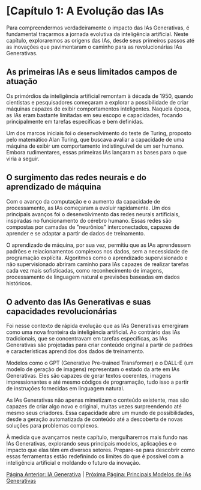 # [Capítulo 1: A Evolução das IAs

Para compreendermos verdadeiramente o impacto das IAs Generativas, é fundamental traçarmos a jornada evolutiva da inteligência artificial. Neste capítulo, exploraremos as origens das IAs, desde seus primeiros passos até as inovações que pavimentaram o caminho para as revolucionárias IAs Generativas.

## As primeiras IAs e seus limitados campos de atuação

Os primórdios da inteligência artificial remontam à década de 1950, quando cientistas e pesquisadores começaram a explorar a possibilidade de criar máquinas capazes de exibir comportamentos inteligentes. Naquela época, as IAs eram bastante limitadas em seu escopo e capacidades, focando principalmente em tarefas específicas e bem definidas.

Um dos marcos iniciais foi o desenvolvimento do teste de Turing, proposto pelo matemático Alan Turing, que buscava avaliar a capacidade de uma máquina de exibir um comportamento indistinguível de um ser humano. Embora rudimentares, essas primeiras IAs lançaram as bases para o que viria a seguir.

## O surgimento das redes neurais e do aprendizado de máquina

Com o avanço da computação e o aumento da capacidade de processamento, as IAs começaram a evoluir rapidamente. Um dos principais avanços foi o desenvolvimento das redes neurais artificiais, inspiradas no funcionamento do cérebro humano. Essas redes são compostas por camadas de "neurônios" interconectados, capazes de aprender e se adaptar a partir de dados de treinamento.

O aprendizado de máquina, por sua vez, permitiu que as IAs aprendessem padrões e relacionamentos complexos nos dados, sem a necessidade de programação explícita. Algoritmos como o aprendizado supervisionado e não supervisionado abriram caminho para IAs capazes de realizar tarefas cada vez mais sofisticadas, como reconhecimento de imagens, processamento de linguagem natural e previsões baseadas em dados históricos.

## O advento das IAs Generativas e suas capacidades revolucionárias

Foi nesse contexto de rápida evolução que as IAs Generativas emergiram como uma nova fronteira da inteligência artificial. Ao contrário das IAs tradicionais, que se concentravam em tarefas específicas, as IAs Generativas são projetadas para criar conteúdo original a partir de padrões e características aprendidos dos dados de treinamento.

Modelos como o GPT (Generative Pre-trained Transformer) e o DALL-E (um modelo de geração de imagens) representam o estado da arte em IAs Generativas. Eles são capazes de gerar textos coerentes, imagens impressionantes e até mesmo códigos de programação, tudo isso a partir de instruções fornecidas em linguagem natural.

As IAs Generativas não apenas mimetizam o conteúdo existente, mas são capazes de criar algo novo e original, muitas vezes surpreendendo até mesmo seus criadores. Essa capacidade abre um mundo de possibilidades, desde a geração automatizada de conteúdo até a descoberta de novas soluções para problemas complexos.

À medida que avançamos neste capítulo, mergulharemos mais fundo nas IAs Generativas, explorando seus principais modelos, aplicações e o impacto que elas têm em diversos setores. Prepare-se para descobrir como essas ferramentas estão redefinindo os limites do que é possível com a inteligência artificial e moldando o futuro da inovação.

[Página Anterior: IA Generativa](ia-generativa.md) | [Próxima Página: Principais Modelos de IAs Generativas](modelos-ias-generativas.md)
